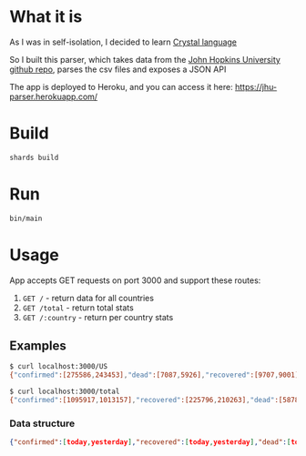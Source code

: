 # What it is
As I was in self-isolation, I decided to learn [Crystal language](https://crystal-lang.org/) 

So I built this parser, which takes data from the [John Hopkins University github repo](https://github.com/CSSEGISandData/COVID-19), parses the csv files and exposes a JSON API

The app is deployed to Heroku, and you can access it here: https://jhu-parser.herokuapp.com/

# Build
```bash
shards build
```

# Run
```bash
bin/main 
```

# Usage
App accepts GET requests on port 3000 and support these routes:
1. `GET /` - return data for all countries
2. `GET /total` - return total stats
3. `GET /:country` - return per country stats

## Examples
```bash
$ curl localhost:3000/US
{"confirmed":[275586,243453],"dead":[7087,5926],"recovered":[9707,9001]}

$ curl localhost:3000/total
{"confirmed":[1095917,1013157],"recovered":[225796,210263],"dead":[58787,52983]}
```

### Data structure
```json
{"confirmed":[today,yesterday],"recovered":[today,yesterday],"dead":[today,yesterday]}
```
